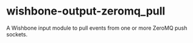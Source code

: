 # wishbone-output-zeromq_pull
A Wishbone input module to pull events from one or more ZeroMQ push sockets.

